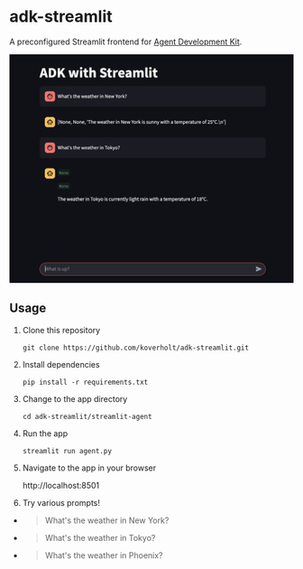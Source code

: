 # adk-streamlit

A preconfigured Streamlit frontend for
[Agent Development Kit](https://github.com/google/adk-python).

![](images/adk-streamlit.png)

## Usage

1. Clone this repository

   ```
   git clone https://github.com/koverholt/adk-streamlit.git
   ```

2. Install dependencies

   ```
   pip install -r requirements.txt
   ```

3. Change to the app directory

   ```
   cd adk-streamlit/streamlit-agent
   ```

4. Run the app

   ```
   streamlit run agent.py
   ```

5. Navigate to the app in your browser

   http://localhost:8501


6. Try various prompts!

- > What's the weather in New York?
- > What's the weather in Tokyo?
- > What's the weather in Phoenix?
